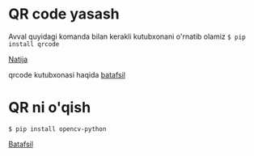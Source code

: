 # QR code yasash

Avval quyidagi komanda bilan kerakli kutubxonani o'rnatib olamiz
```$ pip install qrcode```

[Natija](./youtube.png)

qrcode kutubxonasi haqida [batafsil](https://pypi.org/project/qrcode/)

# QR ni o'qish

```$ pip install opencv-python```

[Batafsil](https://pypi.org/project/opencv-python/)

